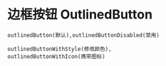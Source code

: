 # 边框按钮 OutlinedButton

```widgetsRow
outlinedButton(默认),outlinedButtonDisabled(禁用)
```

```widgetsRow
outlinedButtonWithStyle(修改颜色),
outlinedButtonWithIcon(携带图标)
```
